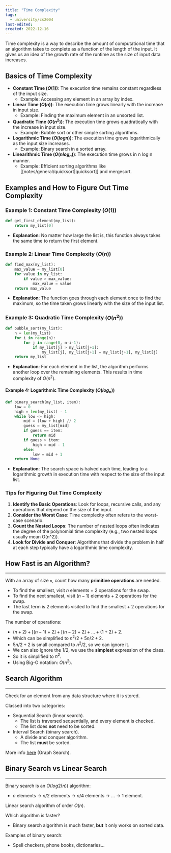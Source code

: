```yaml
---
title: "Time Complexity"
tags:
  - university/cs2004
last-edited:
created: 2022-12-16
---
```

Time complexity is a way to describe the amount of computational time that an algorithm takes to complete as a function of the length of the input. It gives us an idea of the growth rate of the runtime as the size of input data increases. 
## Basics of Time Complexity
- **Constant Time $(O(1))$**: The execution time remains constant regardless of the input size.
  - Example: Accessing any element in an array by index.
- **Linear Time $(O(n))$**: The execution time grows linearly with the increase in input size.
  - Example: Finding the maximum element in an unsorted list.
- **Quadratic Time $(O(n^2))$**: The execution time grows quadratically with the increase in input size.
  - Example: Bubble sort or other simple sorting algorithms.
- **Logarithmic Time $(O(log n))$**: The execution time grows logarithmically as the input size increases.
  - Example: Binary search in a sorted array.
- **Linearithmic Time $(O(n log_n))$**: The execution time grows in n log n manner.
  - Example: Efficient sorting algorithms like [[notes/general/quicksort|quicksort]] and mergesort.

## Examples and How to Figure Out Time Complexity
### Example 1: Constant Time Complexity $(O(1))$
```python
def get_first_element(my_list):
    return my_list[0]
```
- **Explanation**: No matter how large the list is, this function always takes the same time to return the first element.

### Example 2: Linear Time Complexity $(O(n))$
```python
def find_max(my_list):
    max_value = my_list[0]
    for value in my_list:
        if value > max_value:
            max_value = value
    return max_value
```
- **Explanation**: The function goes through each element once to find the maximum, so the time taken grows linearly with the size of the input list.

### Example 3: Quadratic Time Complexity $(O(n^2))$
```python
def bubble_sort(my_list):
    n = len(my_list)
    for i in range(n):
        for j in range(0, n-i-1):
            if my_list[j] > my_list[j+1]:
                my_list[j], my_list[j+1] = my_list[j+1], my_list[j]
    return my_list
```
- **Explanation**: For each element in the list, the algorithm performs another loop over the remaining elements. This results in time complexity of $O(n^2)$.

#### Example 4: Logarithmic Time Complexity $(O(log_n))$
```python
def binary_search(my_list, item):
    low = 0
    high = len(my_list) - 1
    while low <= high:
        mid = (low + high) // 2
        guess = my_list[mid]
        if guess == item:
            return mid
        if guess > item:
            high = mid - 1
        else:
            low = mid + 1
    return None
```
- **Explanation**: The search space is halved each time, leading to a logarithmic growth in execution time with respect to the size of the input list.

### Tips for Figuring Out Time Complexity
1. **Identify the Basic Operations**: Look for loops, recursive calls, and any operations that depend on the size of the input.
2. **Consider the Worst Case**: Time complexity often refers to the worst-case scenario.
3. **Count the Nested Loops**: The number of nested loops often indicates the degree of the polynomial time complexity (e.g., two nested loops usually mean O(n^2)).
4. **Look for Divide and Conquer**: Algorithms that divide the problem in half at each step typically have a logarithmic time complexity.

## How Fast is an Algorithm?
---
With an array of size `n`, count how many **primitive operations** are needed.

- To find the smallest, visit $n$ elements + 2 operations for the swap.
- To find the next smallest, visit $(n-1)$ elements + 2 operations for the swap.
- The last term is 2 elements visited to find the smallest + 2 operations for the swap.

The number of operations:
- $(n+2) + [(n-1) + 2] + [(n-2) + 2] + ... + (1+2) + 2$.
- Which can be simplified to $n^2/2 + 5n/2 + 2$.
- $5n/2 + 2$ is small compared to $n^2/2$, so we can ignore it.
- We can also ignore the $1/2$, we use the **simplest** expression of the class.
- So it is simplified to $n^2$.
- Using Big-O notation: $O(n^2)$.

## Search Algorithm
---
Check for an element from any data structure where it is stored.

Classed into two categories:
- Sequential Search (linear search).
    - The list is traversed sequentially, and every element is checked.
    - The list does **not** need to be sorted.
- Interval Search (binary search).
    - A divide and conquer algorithm.
    - The list **must** be sorted.

More info [here](notes/university/year2/cs2004/graphs.md) (Graph Search).

## Binary Search vs Linear Search
---
Binary search is an $O(log2(n))$ algorithm:
- $n$ elements -> $n/2$ elements -> $n/4$ elements -> ... -> 1 element.

Linear search algorithm of order $O(n)$.

Which algorithm is faster?
- Binary search algorithm is much faster, **but** it only works on sorted data.

Examples of binary search:
- Spell checkers, phone books, dictionaries...